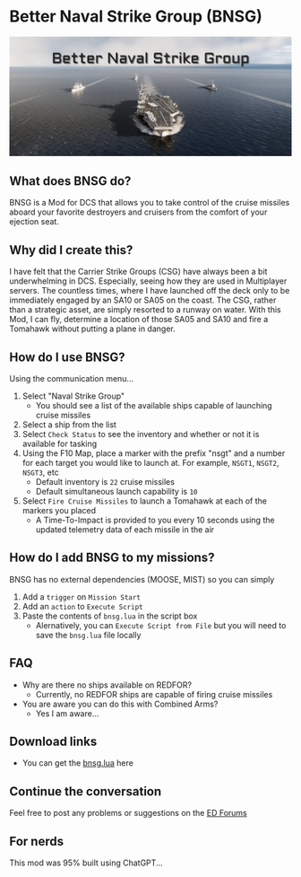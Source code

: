 # Better Naval Strike Group (BNSG)

![Banner](.github/media/bnsg-logo.png)

## What does BNSG do?
BNSG is a Mod for DCS that allows you to take control of the cruise missiles aboard your favorite destroyers and cruisers from the comfort of your ejection seat.

## Why did I create this?
I have felt that the Carrier Strike Groups (CSG) have always been a bit underwhelming in DCS. Especially, seeing how they are used in Multiplayer servers. The countless times, where I have launched off the deck only to be immediately engaged by an SA10 or SA05 on the coast. The CSG, rather than a strategic asset, are simply resorted to a runway on water. With this Mod, I can fly, determine a location of those SA05 and SA10 and fire a Tomahawk without putting a plane in danger.

## How do I use BNSG?
Using the communication menu...
1. Select "Naval Strike Group"
    * You should see a list of the available ships capable of launching cruise missiles
3. Select a ship from the list
4. Select `Check Status` to see the inventory and whether or not it is available for tasking
5. Using the F10 Map, place a marker with the prefix "nsgt" and a number for each target you would like to launch at. For example, `NSGT1`, `NSGT2`, `NSGT3`, etc
    * Default inventory is `22` cruise missiles
    * Default simultaneous launch capability is `10`
6. Select `Fire Cruise Missiles` to launch a Tomahawk at each of the markers you placed
    * A Time-To-Impact is provided to you every 10 seconds using the updated telemetry data of each missile in the air

## How do I add BNSG to my missions?
BNSG has no external dependencies (MOOSE, MIST) so you can simply
1. Add a `trigger` on `Mission Start`
2. Add an `action` to `Execute Script`
3. Paste the contents of `bnsg.lua` in the script box
    * Alernatively, you can `Execute Script from File` but you will need to save the `bnsg.lua` file locally

## FAQ
* Why are there no ships available on REDFOR?
    * Currently, no REDFOR ships are capable of firing cruise missiles
* You are aware you can do this with Combined Arms?
    * Yes I am aware...

## Download links
* You can get the [bnsg.lua](bnsg.lua) here

## Continue the conversation
Feel free to post any problems or suggestions on the [ED Forums](https://forum.dcs.world/topic/349094-introducing-flightdeck-a-simple-but-smart-launcher-for-dcs/)
  
## For nerds
This mod was 95% built using ChatGPT...
